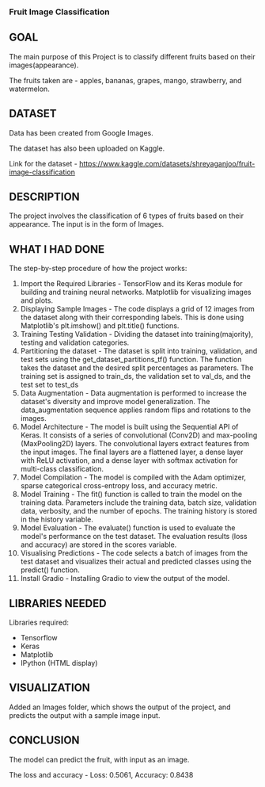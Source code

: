 ### Fruit Image Classification

## GOAL

The main purpose of this Project is to classify different fruits based on their images(appearance).

The fruits taken are - apples, bananas, grapes, mango, strawberry, and watermelon. 

## DATASET

Data has been created from Google Images.

The dataset has also been uploaded on Kaggle. 

Link for the dataset - https://www.kaggle.com/datasets/shreyaganjoo/fruit-image-classification

## DESCRIPTION

The project involves the classification of 6 types of fruits based on their appearance. The input is in the form of Images. 

## WHAT I HAD DONE

The step-by-step procedure of how the project works:
1. Import the Required Libraries - TensorFlow and its Keras module for building and training neural networks.  Matplotlib for visualizing images and plots.
2. Displaying Sample Images - The code displays a grid of 12 images from the dataset along with their corresponding labels. This is done using Matplotlib's plt.imshow() and plt.title() functions.
3. Training Testing Validation - Dividing the dataset  into training(majority), testing and validation categories.
4. Partitioning the dataset -  The dataset is split into training, validation, and test sets using the get_dataset_partitions_tf() function. The function takes the dataset and the desired split percentages as parameters. The training set is assigned to train_ds, the validation set to val_ds, and the test set to test_ds
5. Data Augmentation - Data augmentation is performed to increase the dataset's diversity and improve model generalization. The data_augmentation sequence applies random flips and rotations to the images.
6. Model Architecture - The model is built using the Sequential API of Keras. It consists of a series of convolutional (Conv2D) and max-pooling (MaxPooling2D) layers. The convolutional layers extract features from the input images. The final layers are a flattened layer, a dense layer with ReLU activation, and a dense layer with softmax activation for multi-class classification.
7. Model Compilation - The model is compiled with the Adam optimizer, sparse categorical cross-entropy loss, and accuracy metric.
8. Model Training - The fit() function is called to train the model on the training data. Parameters include the training data, batch size, validation data, verbosity, and the number of epochs. The training history is stored in the history variable.
9. Model Evaluation - The evaluate() function is used to evaluate the model's performance on the test dataset. The evaluation results (loss and accuracy) are stored in the scores variable.
10. Visualising Predictions - The code selects a batch of images from the test dataset and visualizes their actual and predicted classes using the predict() function.
11. Install Gradio - Installing Gradio to view the output of the model. 

## LIBRARIES NEEDED

Libraries required:
* Tensorflow
* Keras
* Matplotlib
* IPython (HTML display)


## VISUALIZATION

Added an Images folder, which shows the output of the project, and predicts the output with a sample image input. 

## CONCLUSION
The model can predict the fruit, with input as an image. 

The loss and accuracy - Loss: 0.5061,  Accuracy: 0.8438


